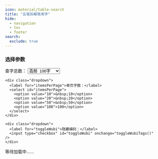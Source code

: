 ```yaml
---
icon: material/table-search
title: "五笔拆解常用字"
hide:
  - navigation
  - toc
  - footer
search:
  exclude: true
---
```


<link rel="stylesheet" type="text/css" href="../static/css/styles2.css" />

<main>
  <section id="option-area">
    <h3>选择参数</h3>
    <div class="dropdown">
      <label for="totalCount">查字总数：</label>
      <select id="itemsTotal">
        <option value="100">高频&nbsp;&nbsp;100字</option>
        <option value="500">高频&nbsp;&nbsp;500字</option>
        <option value="1500">高频1500字</option>
        <option value="medium">中频3000字</option>
        <option value="level1a">规范一级字㊤</option>
        <option value="level1b">规范一级字㊦</option>
        <option value="level2">规范二级字</option>
        <option value="level3">规范三级字</option>
        <option value="fanti">常见繁/异体字</option>
        <option value="strokes">笔画/键名字</option>
        <option value="units">成根字</option>
        <option value="more">更多表外字</option>
      </select>
    </div>

    <div class="dropdown">
      <label for="itemsPerPage">单页字数：</label>
      <select id="itemsPerPage">
        <option value="10">&nbsp;10</option>
        <option value="20">&nbsp;20</option>
        <option value="50">&nbsp;50</option>
        <option value="100">100</option>
      </select>
    </div>

    <div class="dropdown">
      <label for="toggleWubi">隐藏编码：</label>
      <input type="checkbox" id="toggleWubi" onchange="toggleWubiTags()" />
    </div>
  </section>

  <section id="note-area">
    <p id="note-warning" class="note">等待加载中……</p>
  </section>

  <section>
    <table id="data-table">
      <thead></thead>
      <tbody></tbody>
    </table>
  </section>

  <div class="pagination" id="pagination">
  </div>
</main>

<script src="https://cdn.jsdelivr.net/npm/hanzi-writer@3.7.2/dist/hanzi-writer.min.js"></script>
<script src="../static/js/utils.js"></script>
<script src="../static/js/list.js"></script>
